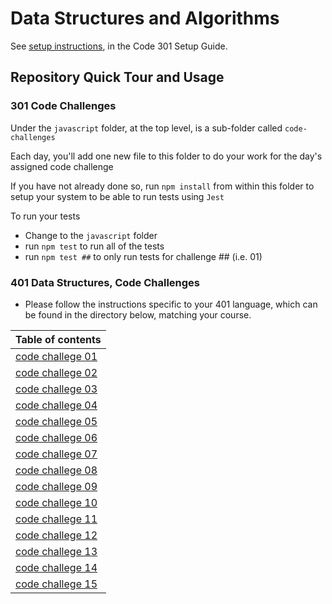 # Data Structures and Algorithms

See [setup instructions](https://codefellows.github.io/setup-guide/code-301/3-code-challenges), in the Code 301 Setup Guide.

## Repository Quick Tour and Usage

### 301 Code Challenges

Under the `javascript` folder, at the top level, is a sub-folder called `code-challenges`

Each day, you'll add one new file to this folder to do your work for the day's assigned code challenge

If you have not already done so, run `npm install` from within this folder to setup your system to be able to run tests using `Jest`

To run your tests

- Change to the `javascript` folder
- run `npm test` to run all of the tests
- run `npm test ##` to only run tests for challenge ## (i.e. 01)

### 401 Data Structures, Code Challenges

- Please follow the instructions specific to your 401 language, which can be found in the directory below, matching your course.

Table of contents |
------------ |
[code challege 01]() |
[code challege 02](python/code_challenges/array-insert-shift/README.md)|
[code challege 03](python/code_challenges/BinarySearch/README.md)|
[code challege 04](python/code_challenges/BinarySearch/README.md)|
[code challege 05](python/code_challenges/BinarySearch/README.md)|
[code challege 06](python/code_challenges/BinarySearch/README.md)|
[code challege 07](python/code_challenges/BinarySearch/README.md)|
[code challege 08](python/code_challenges/BinarySearch/README.md)|
[code challege 09](python/code_challenges/BinarySearch/README.md)|
[code challege 10](python/code_challenges/stack_and_queue/README.md)|
[code challege 11](python/code_challenges/stack_queue_pseudo/README.md)|
[code challege 12](python/code_challenges/stack-queue-animal-shelter/README.md)|
[code challege 13](python/code_challenges/stack_queue_brackets/README.md)|
[code challege 14]()|
[code challege 15](python/code_challenges/trees/README.md)|


